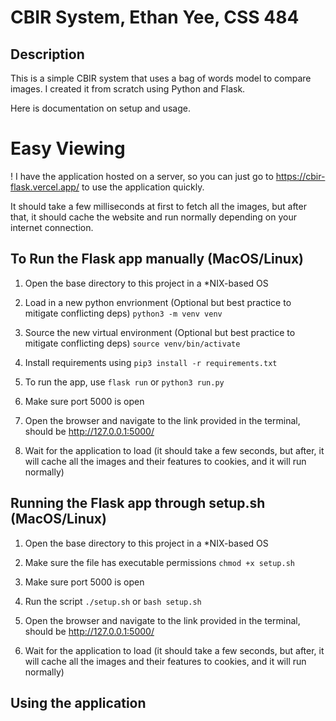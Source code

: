# CBIR System, Ethan Yee, CSS 484

## Description
This is a simple CBIR system that uses a bag of words model to compare images. I created it from scratch using Python and Flask.

Here is documentation on setup and usage.

# Easy Viewing

! I have the application hosted on a server, so you can just go to https://cbir-flask.vercel.app/ to use the application quickly.

It should take a few milliseconds at first to fetch all the images, but after that, it should cache the website and run normally depending on your internet connection.

## To Run the Flask app manually (MacOS/Linux)

1.  Open the base directory to this project in a \*NIX-based OS

2.  Load in a new python envrionment (Optional but best practice to mitigate conflicting deps) `python3 -m venv venv`

3.  Source the new virtual environment (Optional but best practice to mitigate conflicting deps) `source venv/bin/activate`

4.  Install requirements using `pip3 install -r requirements.txt`

5.  To run the app, use `flask run`  or  `python3 run.py`

6.  Make sure port 5000 is open

7.  Open the browser and navigate to the link provided in the terminal, should be http://127.0.0.1:5000/

8.  Wait for the application to load (it should take a few seconds, but after, it will cache all the images and their features to cookies, and it will run normally)

## Running the Flask app through setup.sh (MacOS/Linux)

1.  Open the base directory to this project in a \*NIX-based OS

2.  Make sure the file has executable permissions `chmod +x setup.sh`

3.  Make sure port 5000 is open

4.  Run the script `./setup.sh` or `bash setup.sh`

5.  Open the browser and navigate to the link provided in the terminal, should be http://127.0.0.1:5000/

6.  Wait for the application to load (it should take a few seconds, but after, it will cache all the images and their features to cookies, and it will run normally)

## Using the application

